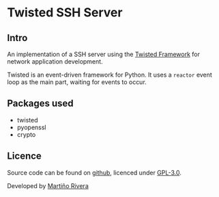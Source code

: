 # Twisted SSH Server
## Intro
An implementation of a SSH server using the [Twisted Framework](https://twistedmatrix.com/trac/) for network application development.

Twisted is an event-driven framework for Python. It uses a `reactor` event loop as the main part, waiting for events to occur.


## Packages used
* twisted
* pyopenssl
* crypto


## Licence

Source code can be found on [github](https://github.com/martinord/tsshd), licenced under [GPL-3.0](https://opensource.org/licenses/GPL-3.0).

Developed by [Martiño Rivera](https://github.com/martinord)
